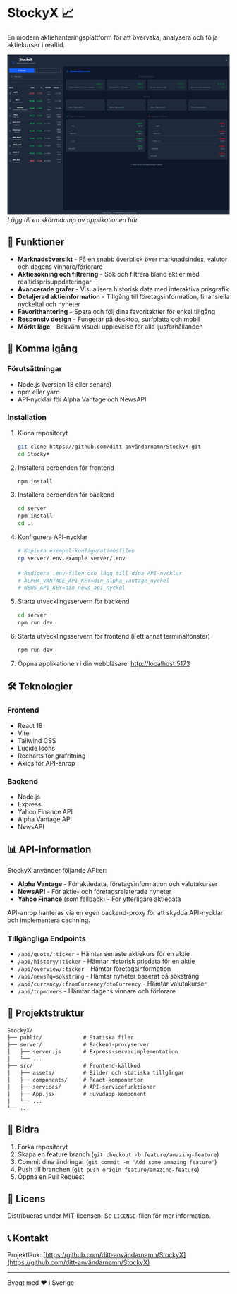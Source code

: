 # StockyX 📈

En modern aktiehanteringsplattform för att övervaka, analysera och följa aktiekurser i realtid.

![StockyX Screenshot](./screenshot1.png)
*Lägg till en skärmdump av applikationen här*

## 🌟 Funktioner

- **Marknadsöversikt** - Få en snabb överblick över marknadsindex, valutor och dagens vinnare/förlorare
- **Aktiesökning och filtrering** - Sök och filtrera bland aktier med realtidsprisuppdateringar
- **Avancerade grafer** - Visualisera historisk data med interaktiva prisgrafik
- **Detaljerad aktieinformation** - Tillgång till företagsinformation, finansiella nyckeltal och nyheter
- **Favorithantering** - Spara och följ dina favoritaktier för enkel tillgång
- **Responsiv design** - Fungerar på desktop, surfplatta och mobil
- **Mörkt läge** - Bekväm visuell upplevelse för alla ljusförhållanden

## 🚀 Komma igång

### Förutsättningar

- Node.js (version 18 eller senare)
- npm eller yarn
- API-nycklar för Alpha Vantage och NewsAPI

### Installation

1. Klona repositoryt
   ```bash
   git clone https://github.com/ditt-användarnamn/StockyX.git
   cd StockyX
   ```

2. Installera beroenden för frontend
   ```bash
   npm install
   ```

3. Installera beroenden för backend
   ```bash
   cd server
   npm install
   cd ..
   ```

4. Konfigurera API-nycklar
   ```bash
   # Kopiera exempel-konfigurationsfilen
   cp server/.env.example server/.env
   
   # Redigera .env-filen och lägg till dina API-nycklar
   # ALPHA_VANTAGE_API_KEY=din_alpha_vantage_nyckel
   # NEWS_API_KEY=din_news_api_nyckel
   ```

5. Starta utvecklingsservern för backend
   ```bash
   cd server
   npm run dev
   ```

6. Starta utvecklingsservern för frontend (i ett annat terminalfönster)
   ```bash
   npm run dev
   ```

7. Öppna applikationen i din webbläsare: [http://localhost:5173](http://localhost:5173)

## 🛠️ Teknologier

### Frontend
- React 18
- Vite
- Tailwind CSS
- Lucide Icons
- Recharts för grafritning
- Axios för API-anrop

### Backend
- Node.js
- Express
- Yahoo Finance API
- Alpha Vantage API
- NewsAPI

## 📊 API-information

StockyX använder följande API:er:

- **Alpha Vantage** - För aktiedata, företagsinformation och valutakurser
- **NewsAPI** - För aktie- och företagsrelaterade nyheter
- **Yahoo Finance** (som fallback) - För ytterligare aktiedata

API-anrop hanteras via en egen backend-proxy för att skydda API-nycklar och implementera cachning.

### Tillgängliga Endpoints

- `/api/quote/:ticker` - Hämtar senaste aktiekurs för en aktie
- `/api/history/:ticker` - Hämtar historisk prisdata för en aktie
- `/api/overview/:ticker` - Hämtar företagsinformation
- `/api/news?q=söksträng` - Hämtar nyheter baserat på söksträng
- `/api/currency/:fromCurrency/:toCurrency` - Hämtar valutakurser
- `/api/topmovers` - Hämtar dagens vinnare och förlorare

## 🧩 Projektstruktur

```
StockyX/
├── public/             # Statiska filer
├── server/             # Backend-proxyserver
│   ├── server.js       # Express-serverimplementation
│   └── ...
├── src/                # Frontend-källkod
│   ├── assets/         # Bilder och statiska tillgångar
│   ├── components/     # React-komponenter
│   ├── services/       # API-servicefunktioner
│   ├── App.jsx         # Huvudapp-komponent
│   └── ...
└── ...
```

## 🤝 Bidra

1. Forka repositoryt
2. Skapa en feature branch (`git checkout -b feature/amazing-feature`)
3. Commit dina ändringar (`git commit -m 'Add some amazing feature'`)
4. Push till branchen (`git push origin feature/amazing-feature`)
5. Öppna en Pull Request

## 📝 Licens

Distribueras under MIT-licensen. Se `LICENSE`-filen för mer information.

## 📞 Kontakt

Projektlänk: [https://github.com/ditt-användarnamn/StockyX](https://github.com/ditt-användarnamn/StockyX)

---

Byggt med ❤️ i Sverige
